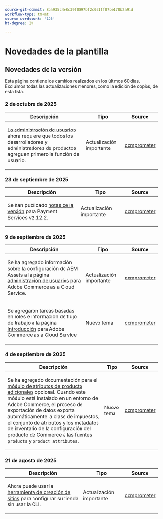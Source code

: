 ```yaml
---
source-git-commit: 8ba935c4e8c39f0897bf2c031ff07be178b2a91d
workflow-type: tm+mt
source-wordcount: '193'
ht-degree: 2%

---
```

# Novedades de la plantilla

## Novedades de la versión

Esta página contiene los cambios realizados en los últimos 60 días. Excluimos todas las actualizaciones menores, como la edición de copias, de esta lista.

### 2 de octubre de 2025

<table style="table-layout:auto;">
  <thead>
    <tr>
      <th>Descripción</th>
      <th>Tipo</th>
      <th>Source</th>
    </tr>
  </thead>
  <tbody>
    <tr>
      <td><p><a href="https://experienceleague.adobe.com/en/docs/commerce/cloud-service/user-management">La administración de usuarios</a> ahora requiere que todos los desarrolladores y administradores de productos agreguen primero la función de usuario.</p>
</td>
      <td>
        Actualización importante
      </td>
      <td><a href="https://github.com/AdobeDocs/commerce.en/commit/e12b4c18cacd43d73ced180a62d7162a745ced56">comprometer</a></td>
    </tr>
  </tbody>
</table>

### 23 de septiembre de 2025

<table style="table-layout:auto;">
  <thead>
    <tr>
      <th>Descripción</th>
      <th>Tipo</th>
      <th>Source</th>
    </tr>
  </thead>
  <tbody>
    <tr>
      <td><p>Se han publicado <a href="https://experienceleague.adobe.com/en/docs/commerce/payment-services/release-notes">notas de la versión</a> para Payment Services v2.12.2.</p>
</td>
      <td>
        Actualización importante
      </td>
      <td><a href="https://github.com/AdobeDocs/commerce.en/commit/1e5ee370bf91d33f35585d2d64b393fede721ce6">comprometer</a></td>
    </tr>
  </tbody>
</table>

### 9 de septiembre de 2025

<table style="table-layout:auto;">
  <thead>
    <tr>
      <th>Descripción</th>
      <th>Tipo</th>
      <th>Source</th>
    </tr>
  </thead>
  <tbody>
    <tr>
      <td><p>Se ha agregado información sobre la configuración de AEM Assets a la página <a href="https://experienceleague.adobe.com/en/docs/commerce/cloud-service/user-management">administración de usuarios</a> para Adobe Commerce as a Cloud Service.</p>
</td>
      <td>
        Actualización importante
      </td>
      <td><a href="https://github.com/AdobeDocs/commerce.en/commit/acce1aad405e74b1171faddf7f0d6681bd0a048d">comprometer</a></td>
    </tr>
    <tr>
      <td><p>Se agregaron tareas basadas en roles e información de flujo de trabajo a la página <a href="https://experienceleague.adobe.com/en/docs/commerce/cloud-service/getting-started">Introducción</a> para Adobe Commerce as a Cloud Service</p>
</td>
      <td>
        Nuevo tema
      </td>
      <td><a href="https://github.com/AdobeDocs/commerce.en/commit/f62434c55d21f65568af422bd278e6ed917b805b">comprometer</a></td>
    </tr>
  </tbody>
</table>

### 4 de septiembre de 2025

<table style="table-layout:auto;">
  <thead>
    <tr>
      <th>Descripción</th>
      <th>Tipo</th>
      <th>Source</th>
    </tr>
  </thead>
  <tbody>
    <tr>
      <td><p>Se ha agregado documentación para el <a href="https://experienceleague.adobe.com/en/docs/commerce/saas-data-export/extensibility/add-tax-attribute-set-inventory-attributes">módulo de atributos de producto adicionales</a> opcional. Cuando este módulo está instalado en un entorno de Adobe Commerce, el proceso de exportación de datos exporta automáticamente la clase de impuestos, el conjunto de atributos y los metadatos de inventario de la configuración del producto de Commerce a las fuentes <code class="language-plaintext highlighter-rouge">products</code> y <code class="language-plaintext highlighter-rouge">product attributes</code>.</p>
</td>
      <td>
        Nuevo tema
      </td>
      <td><a href="https://github.com/AdobeDocs/commerce.en/commit/a77c6bd98622488214d89a077e1dfaa8338108fd">comprometer</a></td>
    </tr>
  </tbody>
</table>

### 21 de agosto de 2025

<table style="table-layout:auto;">
  <thead>
    <tr>
      <th>Descripción</th>
      <th>Tipo</th>
      <th>Source</th>
    </tr>
  </thead>
  <tbody>
    <tr>
      <td><p>Ahora puede usar la <a href="https://experienceleague.adobe.com/en/docs/commerce/cloud-service/storefront">herramienta de creación de sitios</a> para configurar su tienda sin usar la CLI.</p>
</td>
      <td>
        Actualización importante
      </td>
      <td><a href="https://github.com/AdobeDocs/commerce.en/commit/bf3954af26fba0aa943261a0673166c0537e692e">comprometer</a></td>
    </tr>
  </tbody>
</table>
